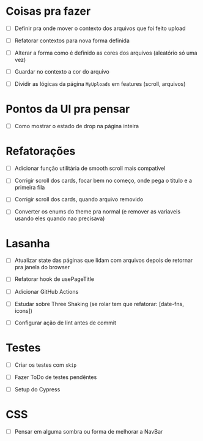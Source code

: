 # Coisas pra fazer
- [ ] Definir pra onde mover o contexto dos arquivos que foi feito upload
- [ ] Refatorar contextos para nova forma definida
- [ ] Alterar a forma como é definido as cores dos arquivos (aleatório só uma vez)
- [ ] Guardar no contexto a cor do arquivo
- [ ] Dividir as lógicas da página `MyUploads` em features (scroll, arquivos)


# Pontos da UI pra pensar
- [ ] Como mostrar o estado de drop na página inteira


# Refatorações
- [ ] Adicionar função utilitária de smooth scroll mais compatível
- [ ] Corrigir scroll dos cards, focar bem no começo, onde pega o titulo e a primeira fila
- [ ] Corrigir scroll dos cards, quando arquivo removido
- [ ] Converter os enums do theme pra normal (e remover as variaveis usando eles quando nao precisava)


# Lasanha
- [ ] Atualizar state das páginas que lidam com arquivos depois de retornar pra janela do browser
- [ ] Refatorar hook de usePageTitle
- [ ] Adicionar GitHub Actions
- [ ] Estudar sobre Three Shaking (se rolar tem que refatorar: [date-fns, icons])
- [ ] Configurar ação de lint antes de commit


# Testes
- [ ] Criar os testes com `skip`
- [ ] Fazer ToDo de testes pendêntes
- [ ] Setup do Cypress


# CSS
- [ ] Pensar em alguma sombra ou forma de melhorar a NavBar
